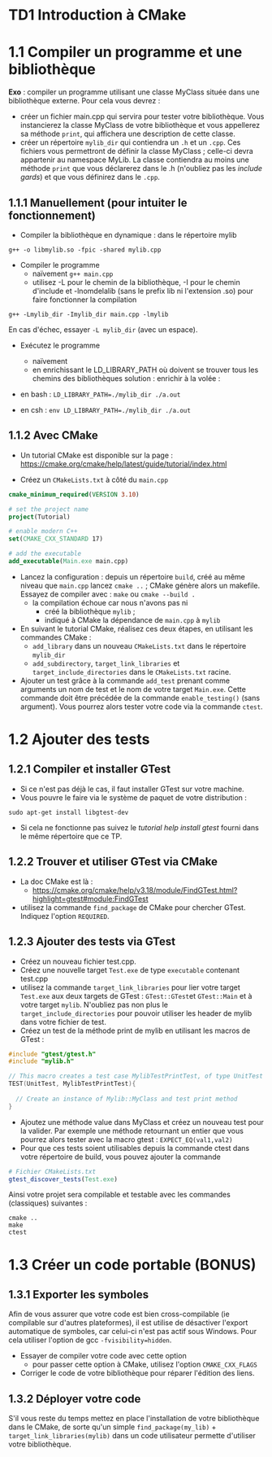 # TD1 Introduction à CMake

# 1.1 Compiler un programme et une bibliothèque

**Exo** : compiler un programme utilisant une classe MyClass située dans une bibliothèque externe.
Pour cela vous devrez :

- créer un fichier main.cpp qui servira pour tester votre bibliothèque. Vous instancierez la classe MyClass de votre bibliothèque et vous appellerez sa méthode `print`, qui affichera une description de cette classe.
- créer un répertoire `mylib_dir` qui contiendra un `.h` et un `.cpp`. Ces fichiers vous permettront de définir la classe MyClass ; celle-ci devra appartenir au namespace MyLib. La classe contiendra au moins une méthode `print` que vous déclarerez dans le .h (n'oubliez pas les *include gards*) et que vous définirez dans le `.cpp`.


## 1.1.1 Manuellement (pour intuiter le fonctionnement)

- Compiler la bibliothèque en dynamique : dans le répertoire mylib 

`g++ -o libmylib.so -fpic -shared mylib.cpp`

- Compiler le programme
  - naïvement `g++ main.cpp`
  - utilisez -L pour le chemin de la bibliothèque, -I pour le chemin d'include et -lnomdelalib (sans le prefix lib ni l'extension .so) pour faire fonctionner la compilation

 `g++ -Lmylib_dir -Imylib_dir main.cpp -lmylib`

 En cas d'échec, essayer `-L mylib_dir` (avec un espace).

- Exécutez le programme
  - naïvement
  - en enrichissant le LD_LIBRARY_PATH où doivent se trouver tous les chemins des bibliothèques
solution : enrichir à la volée :

- en bash : ```LD_LIBRARY_PATH=./mylib_dir ./a.out```
- en csh : ```env LD_LIBRARY_PATH=./mylib_dir ./a.out```

## 1.1.2 Avec CMake

- Un tutorial CMake est disponible sur la page : https://cmake.org/cmake/help/latest/guide/tutorial/index.html

- Créez un `CMakeLists.txt` à côté du `main.cpp`

```cmake
cmake_minimum_required(VERSION 3.10)

# set the project name
project(Tutorial)

# enable modern C++
set(CMAKE_CXX_STANDARD 17)

# add the executable
add_executable(Main.exe main.cpp)
```

- Lancez la configuration : depuis un répertoire `build`, créé au même niveau que `main.cpp` lancez
`cmake ..` ; CMake génère alors un makefile. Essayez de compiler avec : `make` ou `cmake --build .`
  - la compilation échoue car nous n'avons pas ni
    - créé la bibliothèque `mylib` ;
    - indiqué à CMake la dépendance de `main.cpp` à `mylib`
- En suivant le tutorial CMake, réalisez ces deux étapes, en utilisant les commandes CMake :
  - `add_library` dans un nouveau `CMakeLists.txt` dans le répertoire `mylib_dir`
  - `add_subdirectory`, `target_link_libraries` et `target_include_directories` dans le `CMakeLists.txt` racine.
- Ajouter un test grâce à la commande `add_test` prenant comme arguments un nom de test et le nom de votre target `Main.exe`. Cette commande doit être précédée de la commande `enable_testing()` (sans argument). Vous pourrez alors tester votre code via la commande `ctest`.

# 1.2 Ajouter des tests

## 1.2.1 Compiler et installer GTest

- Si ce n'est pas déjà le cas, il faut installer GTest sur votre machine.
- Vous pouvre le faire via le système de paquet de votre distribution :  

```shell
sudo apt-get install libgtest-dev
```

- Si cela ne fonctionne pas suivez le *tutorial help install gtest* fourni dans le même répertoire que ce TP.

## 1.2.2 Trouver et utiliser GTest via CMake

- La doc CMake est là :
  - <https://cmake.org/cmake/help/v3.18/module/FindGTest.html?highlight=gtest#module:FindGTest>
- utilisez la commande `find_package` de CMake pour chercher GTest. Indiquez l'option `REQUIRED`.

## 1.2.3 Ajouter des tests via GTest

- Créez un nouveau fichier test.cpp.
- Créez une nouvelle target `Test.exe` de type `executable` contenant test.cpp
- utilisez la commande `target_link_libraries` pour lier votre target `Test.exe` aux deux targets de GTest : `GTest::GTest`et `GTest::Main` et à votre target `mylib`. N'oubliez pas non plus le `target_include_directories` pour pouvoir utiliser les header de mylib dans votre fichier de test.
- Créez un test de la méthode print de mylib en utilisant les macros de GTest :

```c++
#include "gtest/gtest.h"
#include "mylib.h"

// This macro creates a test case MylibTestPrintTest, of type UnitTest
TEST(UnitTest, MylibTestPrintTest){ 
  
  // Create an instance of Mylib::MyClass and test print method
}
```

- Ajoutez une méthode value dans MyClass et créez un nouveau test pour la valider. Par exemple une méthode retournant un entier que vous pourrez alors tester avec la macro gtest : `EXPECT_EQ(val1,val2)`
- Pour que ces tests soient utilisables depuis la commande ctest dans votre répertoire de build, vous pouvez ajouter la commande

```cmake
# Fichier CMakeLists.txt
gtest_discover_tests(Test.exe)
```

Ainsi votre projet sera compilable et testable avec les commandes (classiques) suivantes :

```shell
cmake ..
make 
ctest
```

# 1.3 Créer un code portable (BONUS)

## 1.3.1 Exporter les symboles

Afin de vous assurer que votre code est bien cross-compilable (ie compilable sur d'autres plateformes), il est utilise de désactiver l'export automatique de symboles, car celui-ci n'est pas actif sous Windows. Pour cela utiliser l'option de gcc `-fvisibility=hidden`.

- Essayer de compiler votre code avec cette option 
  - pour passer cette option à CMake, utilisez l'option `CMAKE_CXX_FLAGS`
- Corriger le code de votre bibliothèque pour réparer l'édition des liens.

## 1.3.2 Déployer votre code

S'il vous reste du temps mettez en place l'installation de votre bibliothèque dans le CMake, de sorte qu'un simple `find_package(my_lib)` + `target_link_libraries(mylib)` dans un code utilisateur permette d'utiliser votre bibliothèque.